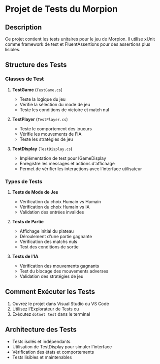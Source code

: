 # Projet de Tests du Morpion

## Description

Ce projet contient les tests unitaires pour le jeu de Morpion. Il utilise xUnit comme framework de test et FluentAssertions pour des assertions plus lisibles.

## Structure des Tests

### Classes de Test

1. **TestGame** (`TestGame.cs`)
   - Teste la logique du jeu
   - Vérifie la sélection du mode de jeu
   - Teste les conditions de victoire et match nul

2. **TestPlayer** (`TestPlayer.cs`)
   - Teste le comportement des joueurs
   - Vérifie les mouvements de l'IA
   - Teste les stratégies de jeu

3. **TestDisplay** (`TestDisplay.cs`)
   - Implémentation de test pour IGameDisplay
   - Enregistre les messages et actions d'affichage
   - Permet de vérifier les interactions avec l'interface utilisateur

### Types de Tests

1. **Tests de Mode de Jeu**
   - Vérification du choix Humain vs Humain
   - Vérification du choix Humain vs IA
   - Validation des entrées invalides

2. **Tests de Partie**
   - Affichage initial du plateau
   - Déroulement d'une partie gagnante
   - Vérification des matchs nuls
   - Test des conditions de sortie

3. **Tests de l'IA**
   - Vérification des mouvements gagnants
   - Test du blocage des mouvements adverses
   - Validation des stratégies de jeu

## Comment Exécuter les Tests

1. Ouvrez le projet dans Visual Studio ou VS Code
2. Utilisez l'Explorateur de Tests ou
3. Exécutez `dotnet test` dans le terminal

## Architecture des Tests

- Tests isolés et indépendants
- Utilisation de TestDisplay pour simuler l'interface
- Vérification des états et comportements
- Tests lisibles et maintenables
